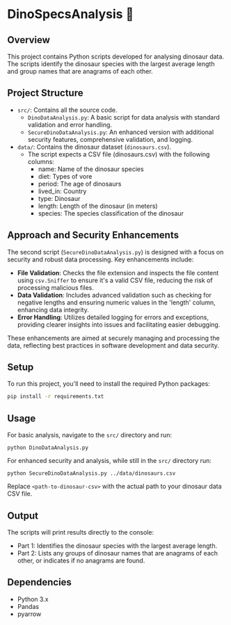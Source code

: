 
# DinoSpecsAnalysis 🦖

## Overview
This project contains Python scripts developed for analysing dinosaur data. The scripts identify the dinosaur species with the largest average length and group names that are anagrams of each other.

## Project Structure
- `src/`: Contains all the source code.
  - `DinoDataAnalysis.py`: A basic script for data analysis with standard validation and error handling.
  - `SecureDinoDataAnalysis.py`: An enhanced version with additional security features, comprehensive validation, and logging.
- `data/`: Contains the dinosaur dataset (`dinosaurs.csv`).
  - The script expects a CSV file (dinosaurs.csv) with the following columns:
    - name: Name of the dinosaur species
    - diet: Types of vore
    - period: The age of dinosaurs
    - lived_in: Country
    - type: Dinosaur
    - length: Length of the dinosaur (in meters)
    - species: The species classification of the dinosaur

## Approach and Security Enhancements
The second script (`SecureDinoDataAnalysis.py`) is designed with a focus on security and robust data processing. Key enhancements include:

- **File Validation**: Checks the file extension and inspects the file content using `csv.Sniffer` to ensure it's a valid CSV file, reducing the risk of processing malicious files.
- **Data Validation**: Includes advanced validation such as checking for negative lengths and ensuring numeric values in the 'length' column, enhancing data integrity.
- **Error Handling**: Utilizes detailed logging for errors and exceptions, providing clearer insights into issues and facilitating easier debugging.

These enhancements are aimed at securely managing and processing the data, reflecting best practices in software development and data security.

## Setup
To run this project, you'll need to install the required Python packages:

```bash
pip install -r requirements.txt
```

## Usage
For basic analysis, navigate to the `src/` directory and run:
```
python DinoDataAnalysis.py
```
For enhanced security and analysis, while still in the `src/` directory run:
```
python SecureDinoDataAnalysis.py ../data/dinosaurs.csv
```

Replace `<path-to-dinosaur-csv>` with the actual path to your dinosaur data CSV file.

## Output
The scripts will print results directly to the console:
- Part 1: Identifies the dinosaur species with the largest average length.
- Part 2: Lists any groups of dinosaur names that are anagrams of each other, or indicates if no anagrams are found.

## Dependencies
- Python 3.x
- Pandas
- pyarrow

